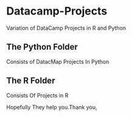 # Datacamp-Projects
Variation of DataCamp Projects in R and Python


## The Python Folder 
Consists of DatacMap Projects In Python


## The R Folder

Consists Of Projects in R


Hopefully They help you.Thank you,
